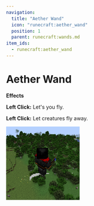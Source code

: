 ```yaml
---
navigation:
  title: "Aether Wand"
  icon: "runecraft:aether_wand"
  position: 1
  parent: runecraft:wands.md
item_ids:
  - runecraft:aether_wand
---
```


# Aether Wand

<ItemImage id="runecraft:aether_wand" />

**__Effects__** 

**Left Click:** 
Let's you fly. 

**Left Click:** 
Let creatures fly away.




![](aether_wand.png)



<Recipe id="runecraft:wands/rune_scriber_wand_aether" />

